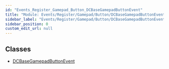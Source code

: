 ```yaml
---
id: "Events_Register_Gamepad_Button_DCBaseGamepadButtonEvent"
title: "Module: Events/Register/Gamepad/Button/DCBaseGamepadButtonEvent"
sidebar_label: "Events/Register/Gamepad/Button/DCBaseGamepadButtonEvent"
sidebar_position: 0
custom_edit_url: null
---
```


## Classes

- [DCBaseGamepadButtonEvent](../classes/Events_Register_Gamepad_Button_DCBaseGamepadButtonEvent.DCBaseGamepadButtonEvent.md)
